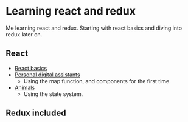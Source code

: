 # Learning react and redux

Me learning react and redux. Starting with react basics and diving into redux later on.

## React

- [React basics](./tsx/)
- [Personal digital assistants](./pdas/)
  - Using the map function, and components for the first time.
- [Animals](./animals/)
  - Using the state system.

## Redux included
